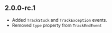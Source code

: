 ## 2.0.0-rc.1

- Added `TrackStuck` and `TrackException` events.
- Removed `type` property from `TrackEndEvent`